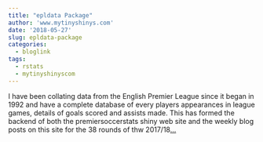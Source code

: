 ```yaml
---
title: "epldata Package"
author: 'www.mytinyshinys.com'
date: '2018-05-27'
slug: epldata-package
categories:
  - bloglink
tags:
  - rstats
  - mytinyshinyscom
---
```


I have been collating data from the English Premier League since it began in 1992 and have a complete database of every players appearances in league games, details of goals scored and assists made. This has formed the backend of both the premiersoccerstats shiny web site and the weekly blog posts on this site for the 38 rounds of thw 2017/18[... <i class="fas fa-external-link-alt"></i>](https://www.mytinyshinys.com/2018/05/27/epldata-package/)

